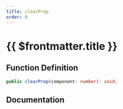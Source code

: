 ```yaml
---
title: clearProp
order: 0
---
```


# {{ $frontmatter.title }}

## Function Definition

```ts
public clearProp(component: number): void;
```

## Documentation

<!--@include: ./parts/clearProp.md-->
